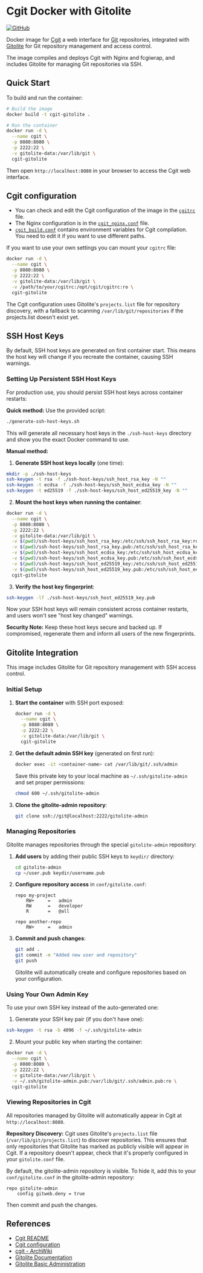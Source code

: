 # Cgit Docker with Gitolite

[![GitHub](https://img.shields.io/github/license/LuqueDaniel/cgit-docker?style=flat-square)](https://github.com/LuqueDaniel/cgit-docker/blob/main/LICENSE)

Docker image for [Cgit](https://git.zx2c4.com/cgit/about/) a web interface for [Git](https://git-scm.com/) repositories, integrated with [Gitolite](https://gitolite.com/) for Git repository management and access control.

The image compiles and deploys Cgit with Nginx and fcgiwrap, and includes Gitolite for managing Git repositories via SSH.

## Quick Start

To build and run the container:

```bash
# Build the image
docker build -t cgit-gitolite .

# Run the container
docker run -d \
  --name cgit \
  -p 8080:8080 \
  -p 2222:22 \
  -v gitolite-data:/var/lib/git \
  cgit-gitolite
```

Then open `http://localhost:8080` in your browser to access the Cgit web interface.

## Cgit configuration

* You can check and edit the Cgit configuration of the image in the [`cgitrc`](https://github.com/LuqueDaniel/cgit-docker/blob/main/cgitrc) file.
* The Nginx configuration is in the [`cgit_nginx.conf`](https://github.com/LuqueDaniel/cgit-docker/blob/main/) file.
* [`cgit_build.conf`](https://github.com/LuqueDaniel/cgit-docker/blob/main/cgit_build.conf) contains environment variables for Cgit compilation. You need to edit it if you want to use different paths.

If you want to use your own settings you can mount your `cgitrc` file:

```bash
docker run -d \
  --name cgit \
  -p 8080:8080 \
  -p 2222:22 \
  -v gitolite-data:/var/lib/git \
  -v /path/to/your/cgitrc:/opt/cgit/cgitrc:ro \
  cgit-gitolite
```

The Cgit configuration uses Gitolite's `projects.list` file for repository discovery, with a fallback to scanning `/var/lib/git/repositories` if the projects.list doesn't exist yet.

## SSH Host Keys

By default, SSH host keys are generated on first container start. This means the host key will change if you recreate the container, causing SSH warnings.

### Setting Up Persistent SSH Host Keys

For production use, you should persist SSH host keys across container restarts:

**Quick method:** Use the provided script:

```bash
./generate-ssh-host-keys.sh
```

This will generate all necessary host keys in the `./ssh-host-keys` directory and show you the exact Docker command to use.

**Manual method:**

1. **Generate SSH host keys locally** (one time):

```bash
mkdir -p ./ssh-host-keys
ssh-keygen -t rsa -f ./ssh-host-keys/ssh_host_rsa_key -N ""
ssh-keygen -t ecdsa -f ./ssh-host-keys/ssh_host_ecdsa_key -N ""
ssh-keygen -t ed25519 -f ./ssh-host-keys/ssh_host_ed25519_key -N ""
```

2. **Mount the host keys when running the container**:

```bash
docker run -d \
  --name cgit \
  -p 8080:8080 \
  -p 2222:22 \
  -v gitolite-data:/var/lib/git \
  -v $(pwd)/ssh-host-keys/ssh_host_rsa_key:/etc/ssh/ssh_host_rsa_key:ro \
  -v $(pwd)/ssh-host-keys/ssh_host_rsa_key.pub:/etc/ssh/ssh_host_rsa_key.pub:ro \
  -v $(pwd)/ssh-host-keys/ssh_host_ecdsa_key:/etc/ssh/ssh_host_ecdsa_key:ro \
  -v $(pwd)/ssh-host-keys/ssh_host_ecdsa_key.pub:/etc/ssh/ssh_host_ecdsa_key.pub:ro \
  -v $(pwd)/ssh-host-keys/ssh_host_ed25519_key:/etc/ssh/ssh_host_ed25519_key:ro \
  -v $(pwd)/ssh-host-keys/ssh_host_ed25519_key.pub:/etc/ssh/ssh_host_ed25519_key.pub:ro \
  cgit-gitolite
```

3. **Verify the host key fingerprint**:

```bash
ssh-keygen -lf ./ssh-host-keys/ssh_host_ed25519_key.pub
```

Now your SSH host keys will remain consistent across container restarts, and users won't see "host key changed" warnings.

**Security Note:** Keep these host keys secure and backed up. If compromised, regenerate them and inform all users of the new fingerprints.

## Gitolite Integration

This image includes Gitolite for Git repository management with SSH access control.

### Initial Setup

1. **Start the container** with SSH port exposed:

   ```bash
   docker run -d \
     --name cgit \
     -p 8080:8080 \
     -p 2222:22 \
     -v gitolite-data:/var/lib/git \
     cgit-gitolite
   ```

2. **Get the default admin SSH key** (generated on first run):

   ```bash
   docker exec -it <container-name> cat /var/lib/git/.ssh/admin
   ```

   Save this private key to your local machine as `~/.ssh/gitolite-admin` and set proper permissions:

   ```bash
   chmod 600 ~/.ssh/gitolite-admin
   ```

3. **Clone the gitolite-admin repository**:

   ```bash
   git clone ssh://git@localhost:2222/gitolite-admin
   ```

### Managing Repositories

Gitolite manages repositories through the special `gitolite-admin` repository:

1. **Add users** by adding their public SSH keys to `keydir/` directory:

   ```bash
   cd gitolite-admin
   cp ~/user.pub keydir/username.pub
   ```

2. **Configure repository access** in `conf/gitolite.conf`:

   ```
   repo my-project
       RW+     =   admin
       RW      =   developer
       R       =   @all
   
   repo another-repo
       RW+     =   admin
   ```

3. **Commit and push changes**:

   ```bash
   git add .
   git commit -m "Added new user and repository"
   git push
   ```

   Gitolite will automatically create and configure repositories based on your configuration.

### Using Your Own Admin Key

To use your own SSH key instead of the auto-generated one:

1. Generate your SSH key pair (if you don't have one):

```bash
ssh-keygen -t rsa -b 4096 -f ~/.ssh/gitolite-admin
```

2. Mount your public key when starting the container:

```bash
docker run -d \
  --name cgit \
  -p 8080:8080 \
  -p 2222:22 \
  -v gitolite-data:/var/lib/git \
  -v ~/.ssh/gitolite-admin.pub:/var/lib/git/.ssh/admin.pub:ro \
  cgit-gitolite
```

### Viewing Repositories in Cgit

All repositories managed by Gitolite will automatically appear in Cgit at `http://localhost:8080`.

**Repository Discovery:** Cgit uses Gitolite's `projects.list` file (`/var/lib/git/projects.list`) to discover repositories. This ensures that only repositories that Gitolite has marked as publicly visible will appear in Cgit. If a repository doesn't appear, check that it's properly configured in your `gitolite.conf` file.

By default, the gitolite-admin repository is visible. To hide it, add this to your `conf/gitolite.conf` in the gitolite-admin repository:

```
repo gitolite-admin
    config gitweb.deny = true
```

Then commit and push the changes.

## References

* [Cgit README](https://git.zx2c4.com/cgit/tree/README)
* [Cgit configuration](https://git.zx2c4.com/cgit/tree/cgitrc.5.txt)
* [cgit - ArchWiki](https://wiki.archlinux.org/title/Cgit)
* [Gitolite Documentation](https://gitolite.com/gitolite/index.html)
* [Gitolite Basic Administration](https://gitolite.com/gitolite/basic-admin.html)
